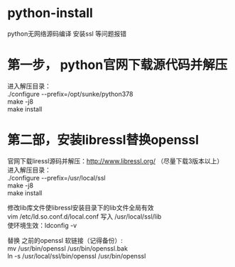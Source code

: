 # python-install
python无网络源码编译 安装ssl 等问题报错  

# 第一步， python官网下载源代码并解压  
进入解压目录：  
./configure --prefix=/opt/sunke/python378    
make -j8  
make install



# 第二部，安装libressl替换openssl  
官网下载liressl源码并解压：http://www.libressl.org/ （尽量下载3版本以上）  
进入解压目录：    
./configure --prefix=/usr/local/ssl  
make -j8  
make install  

修改lib库文件使libressl安装目录下的lib文件全局有效  
vim  /etc/ld.so.conf.d/local.conf  写入 /usr/local/ssl/lib  
使环境生效：ldconfig -v  

替换 之前的openssl 软链接（记得备份）:  
mv /usr/bin/openssl /usr/bin/openssl.bak  
ln -s /usr/local/ssl/bin/openssl /usr/bin/openssl


